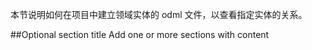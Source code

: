 ﻿本节说明如何在项目中建立领域实体的 odml 文件，以查看指定实体的关系。  

##Optional section title
Add one or more sections with content
